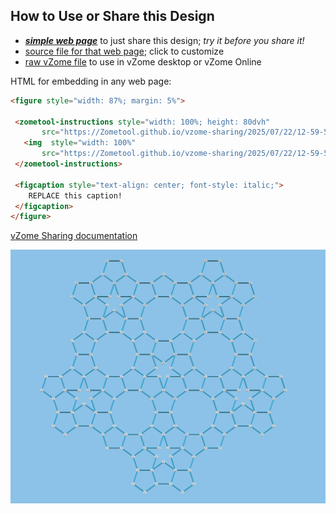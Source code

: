
## How to Use or Share this Design

 - [***simple web page***](<https://Zometool.github.io/vzome-sharing/2025/07/22/12-59-52-KRI-2d-5fold-3+/>) to just share this design; *try it before you share it!*
 - [source file for that web page](<https://github.com/Zometool/vzome-sharing/edit/main/2025/07/22/12-59-52-KRI-2d-5fold-3+/index.md>); click to customize
 - [raw vZome file](<https://raw.githubusercontent.com/Zometool/vzome-sharing/main/2025/07/22/12-59-52-KRI-2d-5fold-3+/KRI-2d-5fold-3+.vZome>) to use in vZome desktop or vZome Online
 
 HTML for embedding in any web page:
 ```html
<figure style="width: 87%; margin: 5%">
  
  <zometool-instructions style="width: 100%; height: 80dvh"
        src="https://Zometool.github.io/vzome-sharing/2025/07/22/12-59-52-KRI-2d-5fold-3+/KRI-2d-5fold-3+.vZome" >
    <img  style="width: 100%"
        src="https://Zometool.github.io/vzome-sharing/2025/07/22/12-59-52-KRI-2d-5fold-3+/KRI-2d-5fold-3+.png" >
  </zometool-instructions>

  <figcaption style="text-align: center; font-style: italic;">
     REPLACE this caption!
  </figcaption>
</figure>

 ```

[vZome Sharing documentation](https://vzome.github.io/vzome/sharing.html#how-it-works)

![Image](<KRI-2d-5fold-3+.png>)

